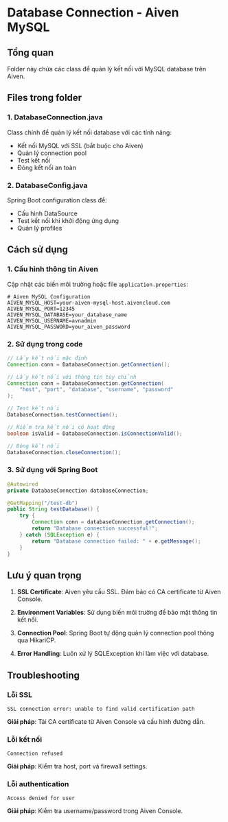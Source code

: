 # Database Connection - Aiven MySQL

## Tổng quan
Folder này chứa các class để quản lý kết nối với MySQL database trên Aiven.

## Files trong folder

### 1. DatabaseConnection.java
Class chính để quản lý kết nối database với các tính năng:
- Kết nối MySQL với SSL (bắt buộc cho Aiven)
- Quản lý connection pool
- Test kết nối
- Đóng kết nối an toàn

### 2. DatabaseConfig.java
Spring Boot configuration class để:
- Cấu hình DataSource
- Test kết nối khi khởi động ứng dụng
- Quản lý profiles

## Cách sử dụng

### 1. Cấu hình thông tin Aiven
Cập nhật các biến môi trường hoặc file `application.properties`:

```properties
# Aiven MySQL Configuration
AIVEN_MYSQL_HOST=your-aiven-mysql-host.aivencloud.com
AIVEN_MYSQL_PORT=12345
AIVEN_MYSQL_DATABASE=your_database_name
AIVEN_MYSQL_USERNAME=avnadmin
AIVEN_MYSQL_PASSWORD=your_aiven_password
```

### 2. Sử dụng trong code

```java
// Lấy kết nối mặc định
Connection conn = DatabaseConnection.getConnection();

// Lấy kết nối với thông tin tùy chỉnh
Connection conn = DatabaseConnection.getConnection(
    "host", "port", "database", "username", "password"
);

// Test kết nối
DatabaseConnection.testConnection();

// Kiểm tra kết nối có hoạt động
boolean isValid = DatabaseConnection.isConnectionValid();

// Đóng kết nối
DatabaseConnection.closeConnection();
```

### 3. Sử dụng với Spring Boot
```java
@Autowired
private DatabaseConnection databaseConnection;

@GetMapping("/test-db")
public String testDatabase() {
    try {
        Connection conn = databaseConnection.getConnection();
        return "Database connection successful!";
    } catch (SQLException e) {
        return "Database connection failed: " + e.getMessage();
    }
}
```

## Lưu ý quan trọng

1. **SSL Certificate**: Aiven yêu cầu SSL. Đảm bảo có CA certificate từ Aiven Console.

2. **Environment Variables**: Sử dụng biến môi trường để bảo mật thông tin kết nối.

3. **Connection Pool**: Spring Boot tự động quản lý connection pool thông qua HikariCP.

4. **Error Handling**: Luôn xử lý SQLException khi làm việc với database.

## Troubleshooting

### Lỗi SSL
```
SSL connection error: unable to find valid certification path
```
**Giải pháp**: Tải CA certificate từ Aiven Console và cấu hình đường dẫn.

### Lỗi kết nối
```
Connection refused
```
**Giải pháp**: Kiểm tra host, port và firewall settings.

### Lỗi authentication
```
Access denied for user
```
**Giải pháp**: Kiểm tra username/password trong Aiven Console.
